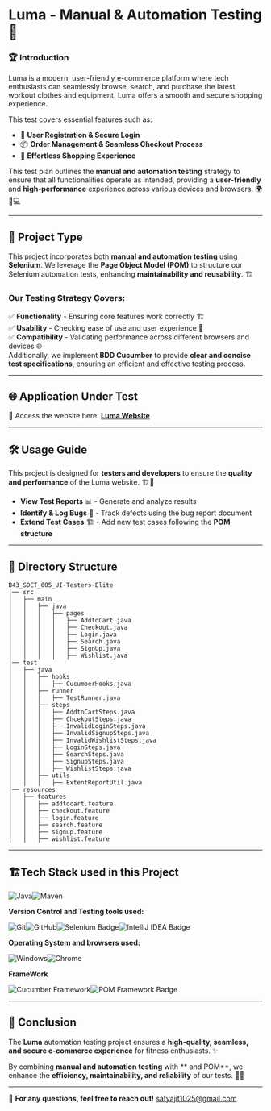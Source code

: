 # Luma - Manual & Automation Testing 🚀

### 🏆 Introduction
Luma is a modern, user-friendly e-commerce platform where tech enthusiasts can seamlessly browse, search, and purchase the latest workout clothes and equipment. Luma offers a smooth and secure shopping experience.

This test covers essential features such as:
- 🔐 **User Registration & Secure Login**
- 📦 **Order Management & Seamless Checkout Process**
- 🛒 **Effortless Shopping Experience**

This test plan outlines the **manual and automation testing** strategy to ensure that all functionalities operate as intended, providing a **user-friendly** and **high-performance** experience across various devices and browsers. 🌍📱💻

---

## 🔬 Project Type
This project incorporates both **manual and automation testing** using **Selenium**. We leverage the **Page Object Model (POM)** to structure our Selenium automation tests, enhancing **maintainability and reusability**. 🏗️

### Our Testing Strategy Covers:
✅ **Functionality** - Ensuring core features work correctly 🏗️ </br>
✅ **Usability** - Checking ease of use and user experience 🎨</br>
✅ **Compatibility** - Validating performance across different browsers and devices 🌐
</br>
Additionally, we implement **BDD Cucumber** to provide **clear and concise test specifications**, ensuring an efficient and effective testing process. 

---

## 🌐 Application Under Test
🔗 Access the website here: [**Luma Website**](https://magento.softwaretestingboard.com/)

---

## 🛠️ Usage Guide
This project is designed for **testers and developers** to ensure the **quality and performance** of the Luma website. 🏗️🧪

- **View Test Reports** 📊 - Generate and analyze results
- **Identify & Log Bugs** 🐞 - Track defects using the bug report document
- **Extend Test Cases** 🏗️ - Add new test cases following the **POM structure**

---

## 📂 Directory Structure
```
B43_SDET_005_UI-Testers-Elite
│── src
│   ├── main
│   │   ├── java
│   │   │   ├── pages
│   │   │   │   ├── AddtoCart.java
│   │   │   │   ├── Checkout.java
│   │   │   │   ├── Login.java
│   │   │   │   ├── Search.java
│   │   │   │   ├── SignUp.java
│   │   │   │   ├── Wishlist.java
│── test
│   ├── java
│   │   ├── hooks
│   │   │   ├── CucumberHooks.java
│   │   ├── runner
│   │   │   ├── TestRunner.java
│   │   ├── steps
│   │   │   ├── AddtoCartSteps.java
│   │   │   ├── ChcekoutSteps.java
│   │   │   ├── InvalidLoginSteps.java
│   │   │   ├── InvalidSignupSteps.java
│   │   │   ├── InvalidWishlistSteps.java
│   │   │   ├── LoginSteps.java
│   │   │   ├── SearchSteps.java
│   │   │   ├── SignupSteps.java
│   │   │   ├── WishlistSteps.java
│   │   ├── utils
│   │   │   ├── ExtentReportUtil.java
│── resources
│   ├── features
│   │   ├── addtocart.feature
│   │   ├── checkout.feature
│   │   ├── login.feature
│   │   ├── search.feature
│   │   ├── signup.feature
│   │   ├── wishlist.feature
```
---

## 🏗️Tech Stack used in this Project

<div style="display: flex; align-items: center;">
  <img alt="Java" src="https://img.shields.io/badge/Java-007396?logo=java&logoColor=white&style=flat" />
  <img alt="Maven" src="https://img.shields.io/badge/Maven-C71A36?logo=apache-maven&logoColor=white&style=flat" />
</div>

**Version Control and Testing tools used:**

<div style="display: flex; align-items: center;">
<img alt="Git" src="https://img.shields.io/badge/Git-F05032?logo=git&logoColor=white&style=flat" />
<img alt="GitHub" src="https://img.shields.io/badge/GitHub-181717?logo=github&logoColor=white&style=flat" />
<img src="https://img.shields.io/badge/Selenium-green?style=flat&logo=selenium&logoColor=white" alt="Selenium Badge">
<img src="https://img.shields.io/badge/IDE-IntelliJ-blue?style=flat&logo=intellijidea&logoColor=white" alt="IntelliJ IDEA Badge">
</div>

**Operating System and browsers used:**

<div style="display: flex; align-items: center;">
<img alt="Windows" src="https://img.shields.io/badge/Windows-00ADEF?logo=windows&logoColor=white&style=flat" />
<img alt="Chrome" src="https://img.shields.io/badge/Chrome-4285F4?logo=google-chrome&logoColor=white&style=flat" />
</div>

**FrameWork**

<div style="display: flex; align-items: center;">
<img src="https://img.shields.io/badge/Cucumber-green?logo=cucumber&logoColor=white&style=flat" alt="Cucumber Framework">
<img src="https://img.shields.io/badge/POM%20Framework-White?style=flat&logo=java&logoColor=white" alt="POM Framework Badge">
</div>

---

## 🎯 Conclusion
The **Luma** automation testing project ensures a **high-quality, seamless, and secure e-commerce experience** for fitness enthusiasts. ✨

By combining **manual and automation testing** with ** and POM**, we enhance the **efficiency, maintainability, and reliability** of our tests. 🚀✅

---

📌 **For any questions, feel free to reach out!**
satyajit1025@gmail.com

